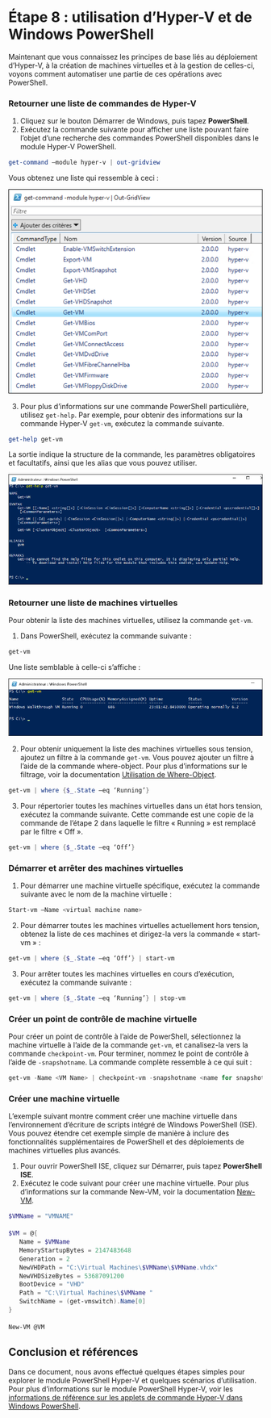 # Étape 8 : utilisation d’Hyper-V et de Windows PowerShell

Maintenant que vous connaissez les principes de base liés au déploiement d’Hyper-V, à la création de machines virtuelles et à la gestion de celles-ci, voyons comment automatiser une partie de ces opérations avec PowerShell.

### Retourner une liste de commandes de Hyper-V

1.  Cliquez sur le bouton Démarrer de Windows, puis tapez **PowerShell**.
2.  Exécutez la commande suivante pour afficher une liste pouvant faire l’objet d’une recherche des commandes PowerShell disponibles dans le module Hyper-V PowerShell.

 ```powershell
get-command –module hyper-v | out-gridview
 ```
  Vous obtenez une liste qui ressemble à ceci :

  ![](media\command_grid.png)

3. Pour plus d’informations sur une commande PowerShell particulière, utilisez `get-help`. Par exemple, pour obtenir des informations sur la commande Hyper-V `get-vm`, exécutez la commande suivante.

  ```powershell
get-help get-vm
  ```
 La sortie indique la structure de la commande, les paramètres obligatoires et facultatifs, ainsi que les alias que vous pouvez utiliser.

 ![](media\get_help.png)


### Retourner une liste de machines virtuelles

Pour obtenir la liste des machines virtuelles, utilisez la commande `get-vm`.

1. Dans PowerShell, exécutez la commande suivante :

 ```powershell
get-vm
 ```
 Une liste semblable à celle-ci s’affiche :

 ![](media\get_vm.png)

2. Pour obtenir uniquement la liste des machines virtuelles sous tension, ajoutez un filtre à la commande `get-vm`. Vous pouvez ajouter un filtre à l’aide de la commande where-object. Pour plus d’informations sur le filtrage, voir la documentation [Utilisation de Where-Object](https://technet.microsoft.com/en-us/library/ee177028.aspx).

 ```powershell
 get-vm | where {$_.State –eq ‘Running’}
 ```
3.  Pour répertorier toutes les machines virtuelles dans un état hors tension, exécutez la commande suivante. Cette commande est une copie de la commande de l’étape 2 dans laquelle le filtre « Running » est remplacé par le filtre « Off ».

 ```powershell
 get-vm | where {$_.State –eq ‘Off’}
 ```

### Démarrer et arrêter des machines virtuelles

1. Pour démarrer une machine virtuelle spécifique, exécutez la commande suivante avec le nom de la machine virtuelle :

 ```powershell
 Start-vm –Name <virtual machine name>
 ```

2. Pour démarrer toutes les machines virtuelles actuellement hors tension, obtenez la liste de ces machines et dirigez-la vers la commande « start-vm » :

  ```powershell
 get-vm | where {$_.State –eq ‘Off’} | start-vm
  ```
3. Pour arrêter toutes les machines virtuelles en cours d’exécution, exécutez la commande suivante :

  ```powershell
 get-vm | where {$_.State –eq ‘Running’} | stop-vm
  ```

### Créer un point de contrôle de machine virtuelle

Pour créer un point de contrôle à l’aide de PowerShell, sélectionnez la machine virtuelle à l’aide de la commande `get-vm`, et canalisez-la vers la commande `checkpoint-vm`. Pour terminer, nommez le point de contrôle à l’aide de `-snapshotname`. La commande complète ressemble à ce qui suit :

 ```powershell
 get-vm -Name <VM Name> | checkpoint-vm -snapshotname <name for snapshot>
 ```
### Créer une machine virtuelle

L’exemple suivant montre comment créer une machine virtuelle dans l’environnement d’écriture de scripts intégré de Windows PowerShell (ISE). Vous pouvez étendre cet exemple simple de manière à inclure des fonctionnalités supplémentaires de PowerShell et des déploiements de machines virtuelles plus avancés.

1. Pour ouvrir PowerShell ISE, cliquez sur Démarrer, puis tapez **PowerShell ISE**.
2. Exécutez le code suivant pour créer une machine virtuelle. Pour plus d’informations sur la commande New-VM, voir la documentation [New-VM](https://technet.microsoft.com/en-us/library/hh848537.aspx).

  ```powershell
 $VMName = "VMNAME"

 $VM = @{
     Name = $VMName 
     MemoryStartupBytes = 2147483648
     Generation = 2
     NewVHDPath = "C:\Virtual Machines\$VMName\$VMName.vhdx"
     NewVHDSizeBytes = 53687091200
     BootDevice = "VHD"
     Path = "C:\Virtual Machines\$VMName "
     SwitchName = (get-vmswitch).Name[0]
 }

 New-VM @VM
  ```

## Conclusion et références

Dans ce document, nous avons effectué quelques étapes simples pour explorer le module PowerShell Hyper-V et quelques scénarios d’utilisation. Pour plus d’informations sur le module PowerShell Hyper-V, voir les [informations de référence sur les applets de commande Hyper-V dans Windows PowerShell](https://technet.microsoft.com/%5Clibrary/Hh848559.aspx).




